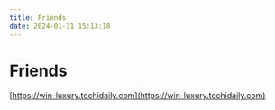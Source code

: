 ```yaml
---
title: Friends
date: 2024-01-31 15:13:18
---
```


# Friends

[https://win-luxury.techidaily.com](https://win-luxury.techidaily.com)